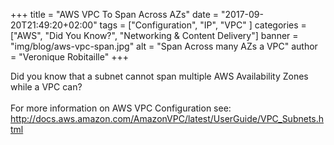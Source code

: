 +++
title = "AWS VPC To Span Across AZs"
date = "2017-09-20T21:49:20+02:00"
tags = ["Configuration", "IP", "VPC" ]
categories = ["AWS", "Did You Know?", "Networking & Content Delivery"]
banner = "img/blog/aws-vpc-span.jpg"
alt = "Span Across many AZs a VPC"
author = "Veronique Robitaille"
+++

Did you know that a subnet cannot span multiple AWS Availability Zones while a VPC can?
<br><br>
For more information on AWS VPC Configuration see: <http://docs.aws.amazon.com/AmazonVPC/latest/UserGuide/VPC_Subnets.html>
